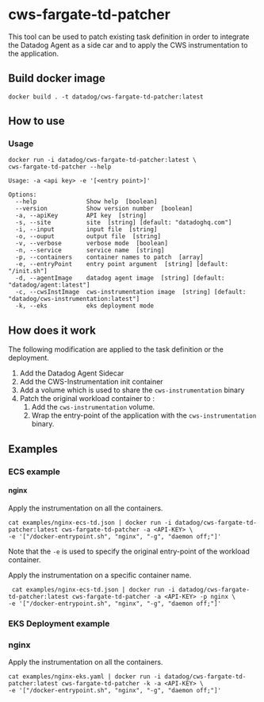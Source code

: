 # cws-fargate-td-patcher

This tool can be used to patch existing task definition in order to integrate the Datadog Agent as a side car and to apply the CWS instrumentation to the application.

## Build docker image

```
docker build . -t datadog/cws-fargate-td-patcher:latest
```

## How to use

### Usage

```
docker run -i datadog/cws-fargate-td-patcher:latest \
cws-fargate-td-patcher --help

Usage: -a <api key> -e '[<entry point>]'

Options:
  --help              Show help  [boolean]
  --version           Show version number  [boolean]
  -a, --apiKey        API key  [string]
  -s, --site          site  [string] [default: "datadoghq.com"]
  -i, --input         input file  [string]
  -o, --ouput         output file  [string]
  -v, --verbose       verbose mode  [boolean]
  -n, --service       service name  [string]
  -p, --containers    container names to patch  [array]
  -e, --entryPoint    entry point argument  [string] [default: "/init.sh"]
  -d, --agentImage    datadog agent image  [string] [default: "datadog/agent:latest"]
  -c, --cwsInstImage  cws-instrumentation image  [string] [default: "datadog/cws-instrumentation:latest"]
  -k, --eks           eks deployment mode
```

## How does it work

The following modification are applied to the task definition or the deployment.

1. Add the Datadog Agent Sidecar
2. Add the CWS-Instrumentation init container
3. Add a volume which is used to share the `cws-instrumentation` binary
4. Patch the original workload container to :
    1. Add the `cws-instrumentation` volume.
    2. Wrap the entry-point of the application with the `cws-instrumentation` binary.

## Examples

### ECS example

#### nginx

Apply the instrumentation on all the containers.

```
cat examples/nginx-ecs-td.json | docker run -i datadog/cws-fargate-td-patcher:latest cws-fargate-td-patcher -a <API-KEY> \
-e '["/docker-entrypoint.sh", "nginx", "-g", "daemon off;"]'
```

Note that the `-e` is used to specify the original entry-point of the workload container.

Apply the instrumentation on a specific container name.

```
 cat examples/nginx-ecs-td.json | docker run -i datadog/cws-fargate-td-patcher:latest cws-fargate-td-patcher -a <API-KEY> -p nginx \
-e '["/docker-entrypoint.sh", "nginx", "-g", "daemon off;"]'
 ```

 ### EKS Deployment example

 ### nginx

 Apply the instrumentation on all the containers.

 ```
 cat examples/nginx-eks.yaml | docker run -i datadog/cws-fargate-td-patcher:latest cws-fargate-td-patcher -k -a <API-KEY> \
-e '["/docker-entrypoint.sh", "nginx", "-g", "daemon off;"]'
 ```